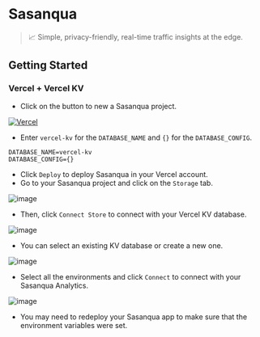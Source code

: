 # Sasanqua

> 📈 Simple, privacy-friendly, real-time traffic insights at the edge.

## Getting Started


### Vercel + Vercel KV

- Click on the button to new a Sasanqua project.

[![Vercel](https://vercel.com/button)](https://vercel.com/new/clone?repository-url=https%3A%2F%2Fgithub.com%2Focoke%2Fsasanqua&env=DATABASE_NAME,DATABASE_CONFIG&envDescription=Database%20Settings%20for%20the%20Sasanqua&envLink=https%3A%2F%2Fgithub.com%2Focoke%2Fsasanqua&project-name=sasanqua-project&repository-name=sasanqua-project)

- Enter `vercel-kv` for the `DATABASE_NAME` and `{}` for the `DATABASE_CONFIG`.

```env
DATABASE_NAME=vercel-kv
DATABASE_CONFIG={}
```

- Click `Deploy` to deploy Sasanqua in your Vercel account.
- Go to your Sasanqua project and click on the `Storage` tab.

![image](https://github.com/ocoke/sasanqua/assets/71591824/4f8af488-f70d-4671-8b03-12b59b8933f2)

- Then, click `Connect Store` to connect with your Vercel KV database.

![image](https://github.com/ocoke/sasanqua/assets/71591824/222c84eb-b1e1-41a6-a841-c148d23789b8)

- You can select an existing KV database or create a new one.

![image](https://github.com/ocoke/sasanqua/assets/71591824/e846c906-c841-4798-aabb-60d623a217b1)

- Select all the environments and click `Connect` to connect with your Sasanqua Analytics.

![image](https://github.com/ocoke/sasanqua/assets/71591824/d8448f8d-3013-4b6d-a7f3-279735d6a3eb)

- You may need to redeploy your Sasanqua app to make sure that the environment variables were set.
